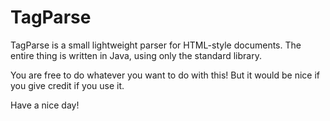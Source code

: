 TagParse
====

TagParse is a small lightweight parser for HTML-style documents.
The entire thing is written in Java, using only the standard library.

You are free to do whatever you want to do with this!
But it would be nice if you give credit if you use it.

Have a nice day!
